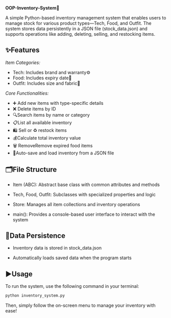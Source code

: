 **OOP-Inventory-System**🛒

A simple Python-based inventory management system that enables users to manage stock for various product types—Tech, Food, and Outfit. The system stores data persistently in a JSON file (stock_data.json) and supports operations like adding, deleting, selling, and restocking items.


## ✨Features

*Item Categories:*

- Tech: Includes brand and warranty⚙️
- Food: Includes expiry date🥫
- Outfit: Includes size and fabric👗

*Core Functionalities:*

- ➕ Add new items with type-specific details
- ❌ Delete items by ID
- 🔍Search items by name or category
- 📋List all available inventory
- 🛍️ Sell or ♻️ restock items
- 💰Calculate total inventory value
- 🗑️ RemoveRemove expired food items
- 💾Auto-save and load inventory from a JSON file

 ## 🗂️File Structure

- Item (ABC): Abstract base class with common attributes and methods

- Tech, Food, Outfit: Subclasses with specialized properties and logic

- Store: Manages all item collections and inventory operations

- main(): Provides a console-based user interface to interact with the system

## 💾Data Persistence

- Inventory data is stored in stock_data.json

- Automatically loads saved data when the program starts

## ▶️Usage

To run the system, use the following command in your terminal:

```cmd
python inventory_system.py
```
Then, simply follow the on-screen menu to manage your inventory with ease!





